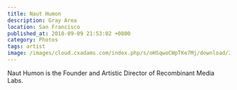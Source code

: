 ```yaml
---
title: Naut Humon
description: Gray Area
location: San Francisco
published_at: 2018-09-09 21:53:02 +0800
category: Photos
tags: artist
image: /images/cloud.cxadams.com/index.php/s/oHSqwoCWpTKe7Mj/download/20180726-1734_SanFrancisco_GrayArea_L1002596-0.jpg
---
```


Naut Humon is the Founder and Artistic Director of Recombinant Media Labs.
